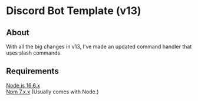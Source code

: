 # Discord Bot Template (v13)
## About
With all the big changes in v13, I've made an updated command handler that uses slash commands.
## Requirements
[Node.js 16.6.x](https://nodejs.org/en/download/current/)\
[Npm 7.x.x](https://github.com/npm/cli/tags) (Usually comes with Node.)
